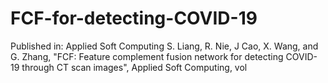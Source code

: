 # FCF-for-detecting-COVID-19
Published in: Applied Soft Computing
S. Liang, R. Nie, J Cao, X. Wang, and G. Zhang, "FCF: Feature complement fusion network for detecting COVID-19 through CT scan images", Applied Soft Computing, vol
